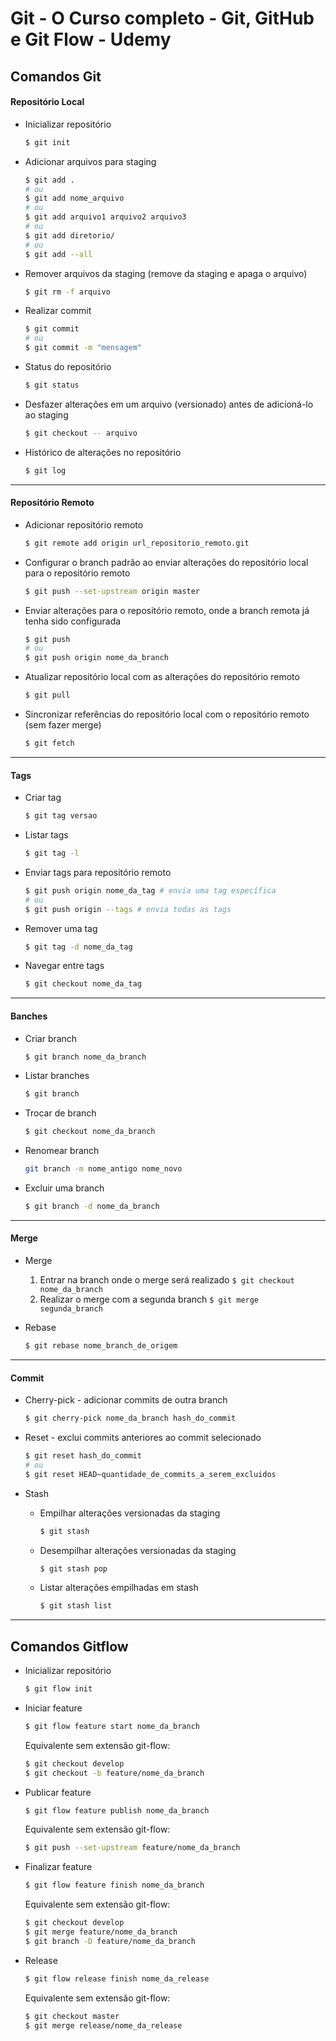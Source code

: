 # Git - O Curso completo - Git, GitHub e Git Flow - Udemy

## Comandos Git

#### Repositório Local

- Inicializar repositório

  ```bash
  $ git init
  ```

- Adicionar arquivos para staging

  ```bash
  $ git add .
  # ou
  $ git add nome_arquivo
  # ou
  $ git add arquivo1 arquivo2 arquivo3
  # ou
  $ git add diretorio/
  # ou
  $ git add --all
  ```

- Remover arquivos da staging (remove da staging e apaga o arquivo)

  ```bash
  $ git rm -f arquivo
  ```

- Realizar commit

  ```bash
  $ git commit
  # ou
  $ git commit -m "mensagem"
  ```

- Status do repositório

  ```bash
  $ git status
  ```

- Desfazer alterações em um arquivo (versionado) antes de adicioná-lo ao staging

  ```bash
  $ git checkout -- arquivo
  ```

- Histórico de alterações no repositório

  ```bash
  $ git log
  ```

---

#### Repositório Remoto

- Adicionar repositório remoto

  ```bash
  $ git remote add origin url_repositorio_remoto.git
  ```

- Configurar o branch padrão ao enviar alterações do repositório local para o repositório remoto

  ```bash
  $ git push --set-upstream origin master
  ```

- Enviar alterações para o repositório remoto, onde a branch remota já tenha sido configurada

  ```bash
  $ git push
  # ou
  $ git push origin nome_da_branch
  ```

- Atualizar repositório local com as alterações do repositório remoto

  ```bash
  $ git pull
  ```

- Sincronizar referências do repositório local com o repositório remoto (sem fazer merge)

  ```bash
  $ git fetch
  ```

---

#### Tags

- Criar tag

  ```bash
  $ git tag versao
  ```

- Listar tags

  ```bash
  $ git tag -l
  ```

- Enviar tags para repositório remoto

  ```bash
  $ git push origin nome_da_tag # envia uma tag específica
  # ou
  $ git push origin --tags # envia todas as tags
  ```

- Remover uma tag

  ```bash
  $ git tag -d nome_da_tag
  ```

- Navegar entre tags

  ```bash
  $ git checkout nome_da_tag
  ```

---

#### Banches

- Criar branch

  ```bash
  $ git branch nome_da_branch
  ```

- Listar branches

  ```bash
  $ git branch
  ```

- Trocar de branch

  ```bash
  $ git checkout nome_da_branch
  ```

- Renomear branch

  ```bash
  git branch -m nome_antigo nome_novo
  ```

- Excluir uma branch
  ```bash
  $ git branch -d nome_da_branch
  ```

---

#### Merge

- Merge

  1. Entrar na branch onde o merge será realizado `$ git checkout nome_da_branch`
  2. Realizar o merge com a segunda branch `$ git merge segunda_branch`

- Rebase

  ```bash
  $ git rebase nome_branch_de_origem
  ```

---

#### Commit

- Cherry-pick - adicionar commits de outra branch

  ```bash
  $ git cherry-pick nome_da_branch hash_do_commit
  ```

- Reset - exclui commits anteriores ao commit selecionado

  ```bash
  $ git reset hash_do_commit
  # ou
  $ git reset HEAD~quantidade_de_commits_a_serem_excluidos
  ```

- Stash

  - Empilhar alterações versionadas da staging

    ```bash
    $ git stash
    ```

  - Desempilhar alterações versionadas da staging

    ```bash
    $ git stash pop
    ```

  - Listar alterações empilhadas em stash
    ```bash
    $ git stash list
    ```

---

## Comandos Gitflow

- Inicializar repositório

  ```bash
  $ git flow init
  ```

- Iniciar feature

  ```bash
  $ git flow feature start nome_da_branch
  ```

  Equivalente sem extensão git-flow:

  ```bash
  $ git checkout develop
  $ git checkout -b feature/nome_da_branch
  ```

- Publicar feature

  ```bash
  $ git flow feature publish nome_da_branch
  ```

  Equivalente sem extensão git-flow:

  ```bash
  $ git push --set-upstream feature/nome_da_branch
  ```

- Finalizar feature

  ```bash
  $ git flow feature finish nome_da_branch
  ```

  Equivalente sem extensão git-flow:

  ```bash
  $ git checkout develop
  $ git merge feature/nome_da_branch
  $ git branch -D feature/nome_da_branch
  ```

- Release

  ```bash
  $ git flow release finish nome_da_release
  ```

  Equivalente sem extensão git-flow:

  ```bash
  $ git checkout master
  $ git merge release/nome_da_release
  ```
